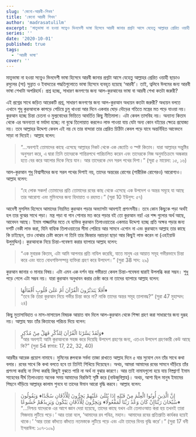 ```yaml
---
slug: 'কেনো-আরবী-শিখব'
title: 'কেনো আরবী শিখব'
author: 'madrasatulilm'
excerpt: 'মাতৃভাষা না হওয়া সত্ত্বেও ভিনদেশী ভাষা হিসেবে আরবী জানার প্রশ্নটা আসে যেহেতু আল্লাহর প্রেরিত ওয়াহী ছাড়াও রসুলের (সা) সুন্নাত ও ইবাদতের পদ্ধতিগুলোতে ভাষা হিসেবে ব্যবহৃত হয়েছে ‘আরবী’।'
series: ''
date: '2020-10-01'
published: true
tags:
  - 'আরবী ভাষা'
cover: ''
---
```


মাতৃভাষা না হওয়া সত্ত্বেও ভিনদেশী ভাষা হিসেবে আরবী জানার প্রশ্নটা আসে যেহেতু আল্লাহর প্রেরিত ওয়াহী ছাড়াও রসুলের (সা) সুন্নাত ও ইবাদতের পদ্ধতিগুলোতে ভাষা হিসেবে ব্যবহৃত হয়েছে ‘আরবী’। তাই, ত্বলিবে ঈলমের জন্য আরবী ভাষা শেখাটা অপরিহার্য। প্রশ্ন হচ্ছে, সাধারণ জনগণের জন্য আল-কুরআনের ভাষা বা আরবী শেখা কতটা জরুরী?

এই প্রশ্নের সাথে জড়িত আরেকটি প্রশ্ন, সাধারণ জনগণের জন্য আল-কুরআন অধ্যয়ন কতটা জরুরী? অধ্যয়ন বলতে এখানে শুধু কুরআনকে কাপড়ে পেচিয়ে চুমু খাওয়া আর দিনে একবার ঘোড় দৌড়ের গতিতে মন্ত্রের মত পড়ে যাওয়া নয়। কুরআন হচ্ছে চিন্তা চেতনা ও মুল্যবোধের ভিত্তিতে আবর্তিত কিছু নীতিমালা। এটা কেবল তাসবিহ নয়। অন্যান্য কিতাব থেকে এর অনন্যতা বা মর্যাদা হচ্ছে: না বুঝে তিলোয়াত করলেও লাভ পাওয়া যায় যেটা অন্য কোন বইয়ের ক্ষেত্রে প্রযোজ্য নয়। তবে আল্লাহর উদ্দেশ্য কেবল এই নয় যে তার বান্দারা তার প্রেরিত চিঠিটা কেবল পড়ে যাবে অন্তর্নিহিত আবেদনে সাড়া না দিয়েই। আল্লাহ বলেন:

> “…অবশ্যই তোমাদের কাছে এসেছে আল্লাহর নিকট থেকে এক জ্যোতি ও স্পষ্ট কিতাব। যারা আল্লাহর সন্তুষ্টির অনুসরণ করে, এ দ্বারা তিনি তাদেরকে শান্তিরপথে পারিচালিত করেন এবং তাদেরকে নিজ অনুমতিক্রমে অন্ধকার হতে বের করে আলোর দিকে নিয়ে যান। আর তাদেরকে দেন সরল পথের দিশা।”
> (সূরা ৫ মায়েদা: ১৫, ১৬)

আল-কুরআন শুধু বিশ্বাসীদের জন্য সরল পথের দিশাই নয়, তাদের অন্তরের রোগের (শারীরিক রোগেরও) আরোগ্যও। আল্লাহ বলেন:

> “হে লোক সকল! তোমাদের প্রতি তোমাদের রবের কাছ থেকে এসেছে এক উপদেশ ও অন্তর সমূহে যা আছে তার আরোগ্য এবং মুমিনদের জন্য হিদায়াত ও রহমত।”
> (সূরা 10 ইউনুস: ৫৭)

আবেগী মুসলিম হিসেবে আমাদের নিয়মিত কুরআন পড়ার অভ্যাসটা আবশ্যই প্রশংসনীয়। তবে কোন কিছুকে পড়া অর্থই হল তার বুঝের সাথে পড়া। মন্ত্র পড়া বা গান শোনার মত করে পড়ার বই তো কুরআন নয়! এর শব্দ গুলোর অর্থ আছে, আবেদন আছে। ইমাম গাজ্জালির মতে যে ব্যক্তির কুরআন তিলাওয়াতের একমাত্র উদ্দেশ্য হচ্ছে প্রতি অক্ষর পড়ার জন্য দশটি নেকী লাভ করা, যিনি বাহ্যিক তিলাওয়াতের সীমা পেরিয়ে আর সামনে এগোন না এবং কুরআনে আল্লাহ তার কাছে কি চাইছেন, তাও বোঝার চেষ্টা করেন না তিনি তার জিহ্বার নরাচড়া ছাড়া আর কিছুই লাভ করেন না (এহইয়াউ উলুমুদ্দিন)। কুরআনকে নিয়ে চিন্তা-গবেষণা করার ব্যাপারে আল্লাহ বলেন:

> “এক মুবারক কিতাব, এটা আমি আপনার প্রতি নাযিল করেছি, যাতে মানুষ এর আয়াত সমূহ গভীরভাবে চিন্তা করে এবং যাতে বোধশক্তিসম্পন্ন ব্যক্তিরা গ্ৰহণ করে উপদেশ।”
> (সুরা 38 সাদ: ২৯)

কুরআন জানার ও মানার বিষয়। এটা এমন এক দর্শন যার গভীরতা কেবল চিন্তা-গবেষনা দ্বারাই উপলব্ধি করা সম্ভব। শুধু পড়ে গেলে এটা সম্ভব নয়। যারা কুরআন অনুধাবন করার চেষ্ঠা করে না তাদের ব্যাপারে আল্লাহ বলেন:

> أَفَلَا يَتَدَبَّرُونَ الْقُرْآنَ أَمْ عَلَىٰ قُلُوبٍ أَقْفَالُهَا♦ <br>
> “তবে কি তারা কুরআন নিয়ে গভীর চিন্তা করে না? নাকি তাদের অন্তর সমূহ তালাবদ্ধ?”
> (সুরা 47 মুহাম্মদ: ২৪)

কিছু মুতাসাবিহাত ও মাস-মাসায়েল বিষয়ক আয়াত বাদ দিলে আল-কুরআন থেকে শিক্ষা গ্রহণ করা সাধারণের জন্য দুরূহ নয়। আল্লাহ স্বয়ং তাঁর কিতাবের পরিচয় দিয়ে বলেন:

> وَلَقَدْ يَسَّرْنَا الْقُرْآنَ لِلذِّكْرِ فَهَلْ مِنْ مُدَّكِرٍ♦
> <br>
> “আর অবশ্যই আমি কুরআনকে সহজ করে দিয়েছি উপদেশ গ্রহণের জন্য, এতএব উপদেশ গ্রহণকারী কেউ আছে কি?”
> (সুরা 54 ক্বামার: 17, 22, 32, 40)

আরবীর আরেক প্রয়োগ নামাযে। মুমিনের ক্বলবকে সর্বদা তাজা রাখাতে আল্লাহ দিনে ৫ বার সুযোগ দেন তাঁর সাথে কথা বলার। রবের সাথে কি কথা বলতে হবে তা তিনিই শিখিয়ে দিয়েছেন। অথচ, আমরা আমাদের রবের সামনে দাঁড়িয়ে তাঁর প্রশংসা করছি না নিন্দা করছি কিছুই বুঝতে পারি না অর্থ না বুঝার কারণে। আর তাই নামাযগুলো হয়ে যায় নিষ্প্রাণ! ইমাম সাহেবের দীর্ঘ তিলাওয়াত অনেক সময় আমাদের বিরক্তিই সৃষ্টি করে (নাউজুবিল্লাহ)। অথচ, আশা ছিল মানুষ ইমামের পিছনে দাঁড়িয়ে আল্লাহ্‌র কালাম শুনবে যা তাদের ঈমান আরো বৃদ্ধি করবে। আল্লাহ বলেন:

> إِنَّ الَّذِينَ أُوتُوا الْعِلْمَ مِنْ قَبْلِهِ إِذَا يُتْلَىٰ عَلَيْهِمْ يَخِرُّونَ لِلْأَذْقَانِ سُجَّدًا♦ وَيَقُولُونَ سُبْحَانَ رَبِّنَاإِنْ كَانَ وَعْدُ رَبِّنَا لَمَفْعُولًا♦ وَيَخِرُّونَ لِلْأَذْقَانِ يَبْكُونَ وَيَزِيدُهُمْ خُشُوعًا♦
> <br>
> “…নিশ্চয় যাদেরকে এর আগে জ্ঞান দেয়া হয়েছে, তাদের কাছে যখন এটা তেলাওআত করা হয় তখনই তারা সিজদায় লুটিয়ে পড়ে।’ আর তারা বলে, ‘আমাদের রব পবিত্র, মহান। আমাদের রবের প্রতিশ্রুতি কার্যকর হয়েই থাকে।’ ‘আর তারা কাঁদতে কাঁদতে নতমস্তকে লুটিয়ে পড়ে এবং এটা তাদের বিনয় বৃদ্ধি করে’।”
> (সুরা 17 বনী ইসরাঈল: ১০৭-১০৯)
